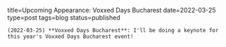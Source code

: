 
title=Upcoming Appearance: Voxxed Days Bucharest
date=2022-03-25
type=post
tags=blog
status=published
~~~~~~
(2022-03-25) **Voxxed Days Bucharest**: I'll be doing a keynote for this year's Voxxed Days Bucharest event!  
            